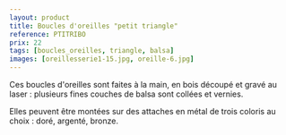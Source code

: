 ```yaml
---
layout: product
title: Boucles d'oreilles "petit triangle"
reference: PTITRIBO
prix: 22
tags: [boucles_oreilles, triangle, balsa]
images: [oreillesserie1-15.jpg, oreille-6.jpg]
---
```

Ces boucles d'oreilles sont faites à la main, en bois découpé et gravé au laser : plusieurs fines couches de balsa sont collées et vernies.

Elles peuvent être montées sur des attaches en métal de trois coloris au choix : doré, argenté, bronze.